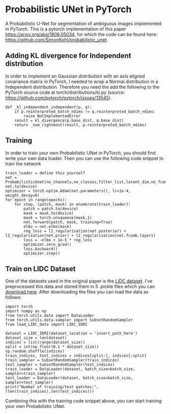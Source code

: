 # Probabilistic UNet in PyTorch
A Probabilistic U-Net for segmentation of ambiguous images implemented in PyTorch. This is a pytorch implementation of this paper https://arxiv.org/abs/1806.05034, for which the code can be found here: https://github.com/SimonKohl/probabilistic_unet. 

## Adding KL divergence for Independent distribution
In order to implement an Gaussian distribution with an axis aligned covariance matrix in PyTorch, I needed to wrap a Normal distribution in a Independent distribution. Therefore you need the add the following to the PyTorch source code at torch/distributions/kl.py (source: https://github.com/pytorch/pytorch/issues/13545).

```
def _kl_independent_independent(p, q):
    if p.reinterpreted_batch_ndims != q.reinterpreted_batch_ndims:
        raise NotImplementedError
    result = kl_divergence(p.base_dist, q.base_dist)
    return _sum_rightmost(result, p.reinterpreted_batch_ndims)
```

## Training
In order to train your own Probabilistic UNet in PyTorch, you should first write your own data loader. Then you can use the following code snippet to train the network

```
train_loader = define this yourself
net = ProbabilisticUnet(no_channels,no_classes,filter_list,latent_dim,no_fcomb_convs,beta)
net.to(device)
optimizer = torch.optim.Adam(net.parameters(), lr=1e-4, weight_decay=0)
for epoch in range(epochs):
    for step, (patch, mask) in enumerate(train_loader): 
        patch = patch.to(device)
        mask = mask.to(device)
        mask = torch.unsqueeze(mask,1)
        net.forward(patch, mask, training=True)
        elbo = net.elbo(mask)
        reg_loss = l2_regularisation(net.posterior) + l2_regularisation(net.prior) + l2_regularisation(net.fcomb.layers)
        loss = -elbo + 1e-5 * reg_loss
        optimizer.zero_grad()
        loss.backward()
        optimizer.step()
```

## Train on LIDC Dataset
One of the datasets used in the original paper is the [LIDC dataset](https://wiki.cancerimagingarchive.net). I've preprocessed this data and stored them in 5 .pickle files which you can [download here](https://drive.google.com/drive/folders/1xKfKCQo8qa6SAr3u7qWNtQjIphIrvmd5?usp=sharing). After downloading the files you can load the data as follows:
```
import torch
import numpy as np
from torch.utils.data import DataLoader
from torch.utils.data.sampler import SubsetRandomSampler
from load_LIDC_data import LIDC_IDRI

dataset = LIDC_IDRI(dataset_location = 'insert_path_here')
dataset_size = len(dataset)
indices = list(range(dataset_size))
split = int(np.floor(0.1 * dataset_size))
np.random.shuffle(indices)
train_indices, test_indices = indices[split:], indices[:split]
train_sampler = SubsetRandomSampler(train_indices)
test_sampler = SubsetRandomSampler(test_indices)
train_loader = DataLoader(dataset, batch_size=batch_size, sampler=train_sampler)
test_loader = DataLoader(dataset, batch_size=batch_size, sampler=test_sampler)
print("Number of training/test patches:", (len(train_indices),len(test_indices)))
```
Combining this with the training code snippet above, you can start training your own Probabilistic UNet.

